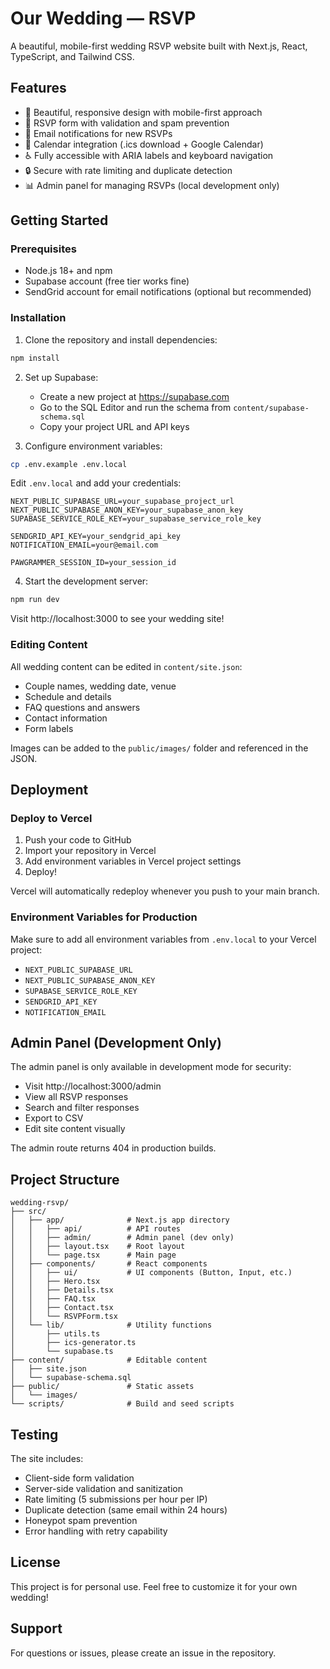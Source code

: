 # Our Wedding — RSVP

A beautiful, mobile-first wedding RSVP website built with Next.js, React, TypeScript, and Tailwind CSS.

## Features

- 🎨 Beautiful, responsive design with mobile-first approach
- 📝 RSVP form with validation and spam prevention
- 📧 Email notifications for new RSVPs
- 📅 Calendar integration (.ics download + Google Calendar)
- ♿ Fully accessible with ARIA labels and keyboard navigation
- 🔒 Secure with rate limiting and duplicate detection
- 📊 Admin panel for managing RSVPs (local development only)

## Getting Started

### Prerequisites

- Node.js 18+ and npm
- Supabase account (free tier works fine)
- SendGrid account for email notifications (optional but recommended)

### Installation

1. Clone the repository and install dependencies:

```bash
npm install
```

2. Set up Supabase:
   - Create a new project at https://supabase.com
   - Go to the SQL Editor and run the schema from `content/supabase-schema.sql`
   - Copy your project URL and API keys

3. Configure environment variables:

```bash
cp .env.example .env.local
```

Edit `.env.local` and add your credentials:

```
NEXT_PUBLIC_SUPABASE_URL=your_supabase_project_url
NEXT_PUBLIC_SUPABASE_ANON_KEY=your_supabase_anon_key
SUPABASE_SERVICE_ROLE_KEY=your_supabase_service_role_key

SENDGRID_API_KEY=your_sendgrid_api_key
NOTIFICATION_EMAIL=your@email.com

PAWGRAMMER_SESSION_ID=your_session_id
```

4. Start the development server:

```bash
npm run dev
```

Visit http://localhost:3000 to see your wedding site!

### Editing Content

All wedding content can be edited in `content/site.json`:

- Couple names, wedding date, venue
- Schedule and details
- FAQ questions and answers
- Contact information
- Form labels

Images can be added to the `public/images/` folder and referenced in the JSON.

## Deployment

### Deploy to Vercel

1. Push your code to GitHub
2. Import your repository in Vercel
3. Add environment variables in Vercel project settings
4. Deploy!

Vercel will automatically redeploy whenever you push to your main branch.

### Environment Variables for Production

Make sure to add all environment variables from `.env.local` to your Vercel project:

- `NEXT_PUBLIC_SUPABASE_URL`
- `NEXT_PUBLIC_SUPABASE_ANON_KEY`
- `SUPABASE_SERVICE_ROLE_KEY`
- `SENDGRID_API_KEY`
- `NOTIFICATION_EMAIL`

## Admin Panel (Development Only)

The admin panel is only available in development mode for security:

- Visit http://localhost:3000/admin
- View all RSVP responses
- Search and filter responses
- Export to CSV
- Edit site content visually

The admin route returns 404 in production builds.

## Project Structure

```
wedding-rsvp/
├── src/
│   ├── app/              # Next.js app directory
│   │   ├── api/          # API routes
│   │   ├── admin/        # Admin panel (dev only)
│   │   ├── layout.tsx    # Root layout
│   │   └── page.tsx      # Main page
│   ├── components/       # React components
│   │   ├── ui/           # UI components (Button, Input, etc.)
│   │   ├── Hero.tsx
│   │   ├── Details.tsx
│   │   ├── FAQ.tsx
│   │   ├── Contact.tsx
│   │   └── RSVPForm.tsx
│   └── lib/              # Utility functions
│       ├── utils.ts
│       ├── ics-generator.ts
│       └── supabase.ts
├── content/              # Editable content
│   ├── site.json
│   └── supabase-schema.sql
├── public/               # Static assets
│   └── images/
└── scripts/              # Build and seed scripts
```

## Testing

The site includes:

- Client-side form validation
- Server-side validation and sanitization
- Rate limiting (5 submissions per hour per IP)
- Duplicate detection (same email within 24 hours)
- Honeypot spam prevention
- Error handling with retry capability

## License

This project is for personal use. Feel free to customize it for your own wedding!

## Support

For questions or issues, please create an issue in the repository.
